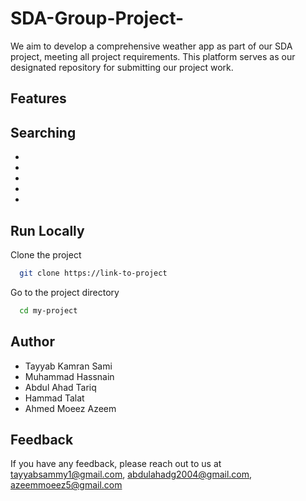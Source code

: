 # SDA-Group-Project-
We aim to develop a comprehensive weather app as part of our SDA project, meeting all project requirements.
This platform serves as our designated repository for submitting our project work.
## Features
Searching
- 
- 
- 
- 
- 
- 


## Run Locally

Clone the project

```bash
  git clone https://link-to-project
```

Go to the project directory

```bash
  cd my-project

```

## Author

- Tayyab Kamran Sami 
- Muhammad Hassnain
- Abdul Ahad Tariq
- Hammad Talat
- Ahmed Moeez Azeem

## Feedback

If you have any feedback, please reach out to us at tayyabsammy1@gmail.com, abdulahadg2004@gmail.com, azeemmoeez5@gmail.com
